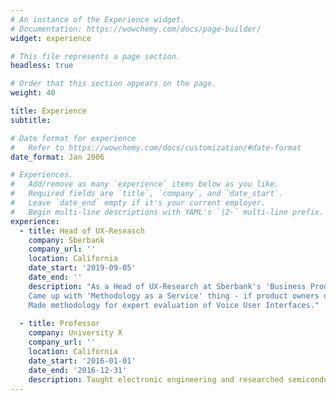 ```yaml
---
# An instance of the Experience widget.
# Documentation: https://wowchemy.com/docs/page-builder/
widget: experience

# This file represents a page section.
headless: true

# Order that this section appears on the page.
weight: 40

title: Experience
subtitle:

# Date format for experience
#   Refer to https://wowchemy.com/docs/customization/#date-format
date_format: Jan 2006

# Experiences.
#   Add/remove as many `experience` items below as you like.
#   Required fields are `title`, `company`, and `date_start`.
#   Leave `date_end` empty if it's your current employer.
#   Begin multi-line descriptions with YAML's `|2-` multi-line prefix.
experience:
  - title: Head of UX-Reseasch
    company: Sberbank
    company_url: ''
    location: California
    date_start: '2019-09-05'
    date_end: ''
    description: "As a Head of UX-Research at Sberbank's 'Business Products' cluster, I am doing the research of b2b products (mostly Cust Dev, Design Thinking, in-person & remote UX Testing, sometimes ethnography or diary studies) Part of my responsibilities is coordination of research process (speaking with internal customers, consulting and couching other researchers and product owners, organization of knowledge base). 
    Came up with 'Methodology as a Service' thing - if product owners or designers want to do research by themselves, I help them to find a suitable methodology, and support them in every phase of the study. 
    Made methodology for expert evaluation of Voice User Interfaces."
        
  - title: Professor
    company: University X
    company_url: ''
    location: California
    date_start: '2016-01-01'
    date_end: '2016-12-31'
    description: Taught electronic engineering and researched semiconductor physics.
---
```


